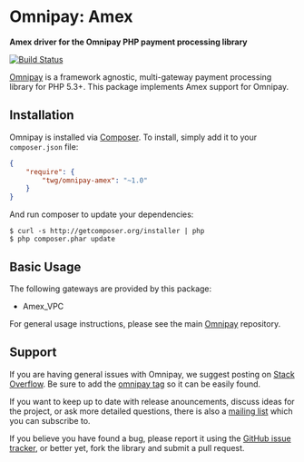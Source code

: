 # Omnipay: Amex

**Amex driver for the Omnipay PHP payment processing library**

[![Build Status](https://travis-ci.org/twg/omnipay-amex.svg?branch=master)](https://travis-ci.org/twg/omnipay-amex)

[Omnipay](https://github.com/thephpleague/omnipay) is a framework agnostic, multi-gateway payment
processing library for PHP 5.3+. This package implements Amex support for Omnipay.

## Installation

Omnipay is installed via [Composer](http://getcomposer.org/). To install, simply add it
to your `composer.json` file:

```json
{
    "require": {
        "twg/omnipay-amex": "~1.0"
    }
}
```

And run composer to update your dependencies:

    $ curl -s http://getcomposer.org/installer | php
    $ php composer.phar update

## Basic Usage

The following gateways are provided by this package:

* Amex_VPC

For general usage instructions, please see the main [Omnipay](https://github.com/thephpleague/omnipay)
repository.

## Support

If you are having general issues with Omnipay, we suggest posting on
[Stack Overflow](http://stackoverflow.com/). Be sure to add the
[omnipay tag](http://stackoverflow.com/questions/tagged/omnipay) so it can be easily found.

If you want to keep up to date with release anouncements, discuss ideas for the project,
or ask more detailed questions, there is also a [mailing list](https://groups.google.com/forum/#!forum/omnipay) which
you can subscribe to.

If you believe you have found a bug, please report it using the [GitHub issue tracker](https://github.com/twg/omnipay-amex/issues),
or better yet, fork the library and submit a pull request.